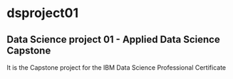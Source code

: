 # dsproject01

## Data Science project 01 - Applied Data Science Capstone

It is the Capstone project for the IBM Data Science Professional Certificate
